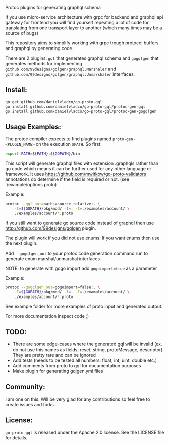 Protoc plugins for generating graphql schema

If you use micro-service architecture with grpc for backend and graphql api gateway for frontend you will find yourself
repeating a lot of code for translating from one transport layer to another (which many times may be a source of bugs)

This repository aims to simplify working with grpc trough protocol buffers and graphql by generating code.

There are 2 plugins: `gql` that generates graphql schema 
and `gogqlgen` that generates methods for implementing
`github.com/99designs/gqlgen/graphql.Marshaler` and `github.com/99designs/gqlgen/graphql.Unmarshaler` interfaces. 

Install:
-

```sh
go get github.com/danielvladco/go-proto-gql
go install github.com/danielvladco/go-proto-gql/protoc-gen-gql
go install github.com/danielvladco/go-proto-gql/protoc-gen-gogqlgen
```

Usage Examples:
-
The protoc compiler expects to find plugins named `proto-gen-<PLUGIN_NAME>` on the execution `$PATH`. So first:

```sh
export PATH=${PATH}:${GOPATH}/bin
```

This script will generate graphql files with extension .graphqls 
rather than go code which means it can be further used for any other language or framework.
It uses https://github.com/mwitkow/go-proto-validators annotations do determine if the field is required or not. (see ./example/options.proto)

Example: 
```sh
protoc --gql_out=paths=source_relative:. \
	-I=${GOPATH}/pkg/mod/ -I=. -I=./examples/account/ \
	./examples/account/*.proto
```

If you still want to generate go source code instead of graphql then use 
http://github.com/99designs/gqlgen plugin.

The plugin will work if you did not use enums. If you want enums then use the next plugin. 

Add `--gogqlgen_out` to your protoc code generation command
run to generate enum marshal/unmarshal interfaces

NOTE: to generate with gogo import add `gogoimport=true` as a parameter

Example:
```sh
protoc --gogqlgen_out=gogoimport=false:. \
	-I=${GOPATH}/pkg/mod/ -I=. -I=./examples/account/ \
	./examples/account/*.proto
``` 

See example folder for more examples of proto input and generated output.

For more documentation inspect code ;)
   
TODO:
-
- There are some edge-cases where the generated gql will be invalid (ex. do not use this names as fields: reset, string, protoMessage, descriptor). They are pretty rare and can be ignored 
- Add tests (needs to be tested all numbers: float, int, uint, double etc.)
- Add comments from proto to gql for documentation purposes
- Make plugin for generating gqlgen.yml files

## Community:
I am one on this. Will be very glad for any contributions so feel free to create issues and forks.

## License:

`go-proto-gql` is released under the Apache 2.0 license. See the LICENSE file for details.
